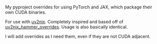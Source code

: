 My pyproject overrides for using PyTorch and JAX, which package their own CUDA binaries.

For use with [uv2nix](https://github.com/pyproject-nix/uv2nix).
Completely inspired and based off of [uv2nix_hammer_overrides](https://github.com/TyberiusPrime/uv2nix_hammer_overrides). Usage is also basically identical.

I will add overrides as I need them, even if they are not CUDA adjacent.
